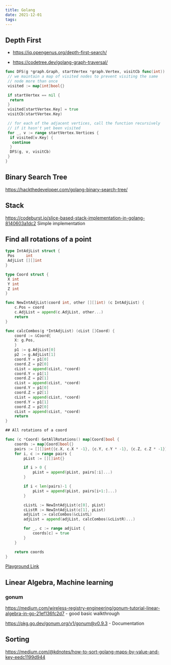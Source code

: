 ```yaml
---
title: Golang
date: 2021-12-01
tags:
---
```


## Depth First

- <https://iq.opengenus.org/depth-first-search/>

- <https://codetree.dev/golang-graph-traversal/>

```go
func DFS(g *graph.Graph, startVertex *graph.Vertex, visitCb func(int)) {
 // we maintain a map of visited nodes to prevent visiting the same
 // node more than once
 visited := map[int]bool{}

 if startVertex == nil {
  return
 }
 visited[startVertex.Key] = true
 visitCb(startVertex.Key)

 // for each of the adjacent vertices, call the function recursively
 // if it hasn't yet been visited
 for _, v := range startVertex.Vertices {
  if visited[v.Key] {
   continue
  }
  DFS(g, v, visitCb)
 }
}
```

## Binary Search Tree

<https://hackthedeveloper.com/golang-binary-search-tree/>

## Stack

<https://codeburst.io/slice-based-stack-implementation-in-golang-8140603a1dc2> Simple implementation

## Find all rotations of a point

```go
type IntAdjList struct {
 Pos     int
 AdjList [][]int
}

type Coord struct {
 X int
 Y int
 Z int
}

func NewIntAdjList(coord int, other [][]int) (c IntAdjList) {
    c.Pos = coord
    c.AdjList = append(c.AdjList, other...)
    return
}

func calcCombos(g *IntAdjList) (cList []Coord) {
    coord := &Coord{
    X: g.Pos,
    }
    p1 := g.AdjList[0]
    p2 := g.AdjList[1]
    coord.Y = p1[0]
    coord.Z = p2[0]
    cList = append(cList, *coord)
    coord.Y = p1[1]
    coord.Z = p2[1]
    cList = append(cList, *coord)
    coord.Y = p1[0]
    coord.Z = p2[1]
    cList = append(cList, *coord)
    coord.Y = p1[1]
    coord.Z = p2[0]
    cList = append(cList, *coord)
    return
}

## All rotations of a coord

func (c *Coord) GetAllRotations() map[Coord]bool {
    coords := map[Coord]bool{}
    pairs := [][]int{{c.X, c.X * -1}, {c.Y, c.Y * -1}, {c.Z, c.Z * -1}}
    for i, c := range pairs {
        pList := [][]int{}

        if i > 0 {
            pList = append(pList, pairs[:i]...)
        }

        if i < len(pairs)-1 {
            pList = append(pList, pairs[i+1:]...)
        }

        cListL := NewIntAdjList(c[0], pList)
        cListR := NewIntAdjList(c[1], pList)
        adjList := calcCombos(&cListL)
        adjList = append(adjList, calcCombos(&cListR)...)

        for _, c := range adjList {
            coords[c] = true
        }
    }

    return coords
}
```

[Playground Link](https://play.golang.com/p/7GT97c-qX6H)

## Linear Algebra, Machine learning

### gonum

https://medium.com/wireless-registry-engineering/gonum-tutorial-linear-algebra-in-go-21ef136fc2d7 - good basic walkthrough

https://pkg.go.dev/gonum.org/v1/gonum@v0.9.3 - Documentation

## Sorting

https://medium.com/@kdnotes/how-to-sort-golang-maps-by-value-and-key-eedc1199d944
